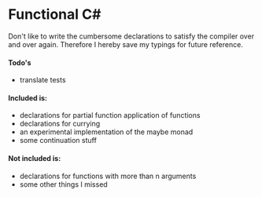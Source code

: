 # Functional C#

Don't like to write the cumbersome declarations to satisfy the compiler over and over again. Therefore I hereby save my typings for future reference.

#### Todo's
* translate tests

#### Included is:
* declarations for partial function application of functions
* declarations for currying
* an experimental implementation of the maybe monad
* some continuation stuff

#### Not included is:
* declarations for functions with more than n arguments
* some other things I missed
